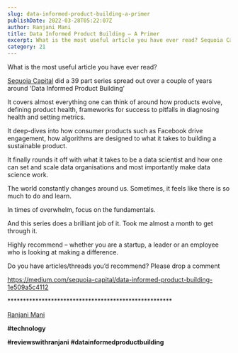 ```yaml
---
slug: data-informed-product-building-a-primer
publishDate: 2022-03-28T05:22:07Z
author: Ranjani Mani
title: Data Informed Product Building – A Primer 
excerpt: What is the most useful article you have ever read? Sequoia Capital did a 39 part series spread out over a couple of years around ‘Data Informed Product Building’ It covers almost everything one can think of around how products evolve, defining product health, frameworks for success to pitfalls in diagnosing health and setting metrics.  ... 
category: 21
---
```


What is the most useful article you have ever read?

[Sequoia Capital](https://www.linkedin.com/feed/#) did a 39 part series spread out over a couple of years around ‘Data Informed Product Building’

It covers almost everything one can think of around how products evolve, defining product health, frameworks for success to pitfalls in diagnosing health and setting metrics.

It deep-dives into how consumer products such as Facebook drive engagement, how algorithms are designed to what it takes to building a sustainable product.

It finally rounds it off with what it takes to be a data scientist and how one can set and scale data organisations and most importantly make data science work.

The world constantly changes around us. Sometimes, it feels like there is so much to do and learn.

In times of overwhelm, focus on the fundamentals.

And this series does a brilliant job of it. Took me almost a month to get through it.

Highly recommend – whether you are a startup, a leader or an employee who is looking at making a difference.

Do you have articles/threads you’d recommend? Please drop a comment

https://medium.com/sequoia-capital/data-informed-product-building-1e509a5c4112

\*\*\*\*\*\*\*\*\*\*\*\*\*\*\*\*\*\*\*\*\*\*\*\*\*\*\*\*\*\*\*\*\*\*\*\*\*\*\*\*\*\*\*\*\*\*\*\*\*\*\*\*\*

[Ranjani Mani](https://www.linkedin.com/feed/#)

**#technology**

**#reviewswithranjani** **#datainformedproductbuilding**